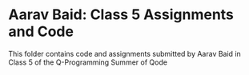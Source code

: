 # Aarav Baid: Class 5 Assignments and Code
This folder contains code and assignments submitted by Aarav Baid in Class 5 of the Q-Programming Summer of Qode